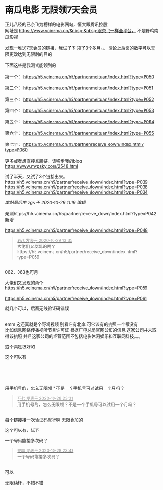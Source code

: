 # 南瓜电影 无限领7天会员


正儿八经的已奈飞为榜样的电影网站，恒大跟腾讯控股<br />
网址是 https://www.vcinema.cn/&nbsp;&nbsp;跟奈飞一样全平台， 不是野鸡南瓜影视<br />
<br />
发现一堆送7天会员的链接，我试了下 领了3个多月。。 理论上后面的数字可以无限更改达到无限刷的目的<br />
<br />
下面这些是我测试能领到的<br />
<br />
第一个： https://h5.vcinema.cn/h5/partner/meituan/index.html?type=P050<br />
<br />
第二个： https://h5.vcinema.cn/h5/partner/meituan/index.html?type=P051<br />
<br />
第三个： https://h5.vcinema.cn/h5/partner/meituan/index.html?type=P052<br />
<br />
第四个： https://h5.vcinema.cn/h5/partner/meituan/index.html?type=P053<br />
<br />
第五个： https://h5.vcinema.cn/h5/partner/meituan/index.html?type=P054<br />
<br />
第六个： https://h5.vcinema.cn/h5/partner/meituan/index.html?type=P055<br />
<br />
第七个： https://h5.vcinema.cn/h5/partner/receive_down/index.html?type=P060<br />
<br />
更多或者想直接点超链，请移步我的blog<br />
<a href="https://www.mvpsky.com/2548.html" target="_blank">https://www.mvpsky.com/2548.html</a>

试了半天，又试了3个链接出来。<br />
https://h5.vcinema.cn/h5/partner/receive_down/index.html?type=P039<br />
https://h5.vcinema.cn/h5/partner/receive_down/index.html?type=P038<br />
https://h5.vcinema.cn/h5/partner/receive_down/index.html?type=P034<img id="aimg_RZD07" onclick="zoom(this, this.src, 0, 0, 0)" class="zoom" src="https://cdn.jsdelivr.net/gh/hishis/forum-master/public/images/patch.gif" onmouseover="img_onmouseoverfunc(this)" onload="thumbImg(this)" border="0" alt="" />

<i class="pstatus"> 本帖最后由 zgs 于 2020-10-29 11:19 编辑 </i><br />
<br />
亲测https://h5.vcinema.cn/h5/partner/receive_down/index.html?type=P042<br />
新增<br />
<br />
https://h5.vcinema.cn/h5/partner/receive_down/index.html?type=P048

<div class="quote"><blockquote><font size="2"><a href="https://www.hostloc.com/forum.php?mod=redirect&amp;goto=findpost&amp;pid=9368923&amp;ptid=759610" target="_blank"><font color="#999999">aws 发表于 2020-10-29 13:35</font></a></font><br />
大佬们又发现的两个<br />
https://h5.vcinema.cn/h5/partner/receive_down/index.html?type=P059</blockquote></div><br />
062，063也可用

大佬们又发现的两个<br />
https://h5.vcinema.cn/h5/partner/receive_down/index.html?type=P059<br />
<br />
https://h5.vcinema.cn/h5/partner/receive_down/index.html?type=P061

就几个可以，后面无线验证码错误

<img id="aimg_Y99XG" onclick="zoom(this, this.src, 0, 0, 0)" class="zoom" src="https://hk5.imgr.top/i/2020/10/28/12ssb1f.jpeg" onmouseover="img_onmouseoverfunc(this)" onload="thumbImg(this)" border="0" alt="" /><br />
<br />
emm 这还真就是个野鸡视频 别看它有北岸 可它该有的执照一个都没有<br />
比如信息网络传播视听节目许可证 根据广电总局官网公布的信息 这家公司并未取得该执照 并且这家公司的经营范围不包括电影休闲娱乐和互联网科技。。。

这个真是极好的

这个可以有<br />
<br />
<br />
<br />
&nbsp; &nbsp; 

用手机号的，怎么无限领？不是一个手机号可以试用一个月吗？

<div class="quote"><blockquote><font size="2"><a href="https://www.hostloc.com/forum.php?mod=redirect&amp;goto=findpost&amp;pid=9366877&amp;ptid=759610" target="_blank"><font color="#999999">万七 发表于 2020-10-28 23:33</font></a></font><br />
用手机号的，怎么无限领？不是一个手机号可以试用一个月吗？</blockquote></div><br />
每个链接接一次验证码就行啊 无限叠加的

这个可以有，试下<img src="static/image/smiley/default/lol.gif" smilieid="12" border="0" alt="" />

一个号码能接多次码？

<div class="quote"><blockquote><font size="2"><a href="https://www.hostloc.com/forum.php?mod=redirect&amp;goto=findpost&amp;pid=9366916&amp;ptid=759610" target="_blank"><font color="#999999">宋喆 发表于 2020-10-28 23:43</font></a></font><br />
一个号码能接多次码？</blockquote></div><br />
可以

无限续杯，不错不错
